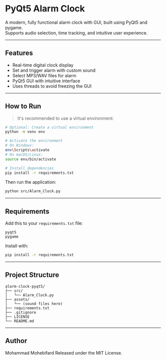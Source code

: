 # PyQt5 Alarm Clock

A modern, fully functional alarm clock with GUI, built using PyQt5 and pygame.  
Supports audio selection, time tracking, and intuitive user experience.

---

## Features

- Real-time digital clock display
- Set and trigger alarm with custom sound
- Select MP3/WAV files for alarm
- PyQt5 GUI with intuitive interface
- Uses threads to avoid freezing the GUI

---

## How to Run

> It's recommended to use a virtual environment:

```bash
# Optional: Create a virtual environment
python -m venv env

# Activate the environment
# On Windows:
env\Scripts\activate
# On macOS/Linux:
source env/bin/activate

# Install dependencies
pip install -r requirements.txt
```

Then run the application:

```bash
python src/Alarm_Clock.py
```

---

## Requirements

Add this to your `requirements.txt` file:

```
pyqt5
pygame
```

Install with:

```bash
pip install -r requirements.txt
```

---

## Project Structure

```
alarm-clock-pyqt5/
├── src/
│   └── Alarm_Clock.py
├── assets/
│   └── (sound files here)
├── requirements.txt
├── .gitignore
├── LICENSE
└── README.md
```

---

## Author

Mohammad Mohebifard 
Released under the MIT License.
